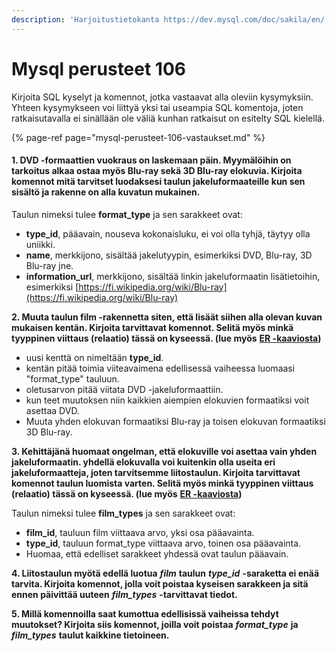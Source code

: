 ```yaml
---
description: 'Harjoitustietokanta https://dev.mysql.com/doc/sakila/en/'
---
```


# Mysql perusteet 106

Kirjoita SQL kyselyt ja komennot, jotka vastaavat alla oleviin kysymyksiin. Yhteen kysymykseen voi liittyä yksi tai useampia SQL komentoja, joten ratkaisutavalla ei sinällään ole väliä kunhan ratkaisut on esitelty SQL kielellä.

{% page-ref page="mysql-perusteet-106-vastaukset.md" %}

#### 1. DVD -formaattien vuokraus on laskemaan päin. Myymälöihin on tarkoitus alkaa ostaa myös Blu-ray sekä 3D Blu-ray elokuvia. Kirjoita komennot mitä tarvitset luodaksesi taulun jakeluformaateille kun sen sisältö ja rakenne on alla kuvatun mukainen.

Taulun nimeksi tulee **format\_type** ja sen sarakkeet ovat:

* **type\_id**, pääavain, nouseva kokonaisluku, ei voi olla tyhjä, täytyy olla uniikki.
* **name**, merkkijono, sisältää jakelutyypin, esimerkiksi DVD, Blu-ray, 3D Blu-ray jne.
* **information\_url**, merkkijono, sisältää linkin jakeluformaatin lisätietoihin, esimerkiksi [https://fi.wikipedia.org/wiki/Blu-ray](https://fi.wikipedia.org/wiki/Blu-ray)

**2. Muuta taulun film -rakennetta siten, että lisäät siihen alla olevan kuvan mukaisen kentän. Kirjoita tarvittavat komennot. Selitä myös minkä tyyppinen viittaus \(relaatio\) tässä on kyseessä. \(lue myös** [**ER -kaaviosta**](../../relaatiotietokannat/er-kaaviot.md)**\)**

* uusi kenttä on nimeltään **type\_id**.
* kentän pitää toimia viiteavaimena edellisessä vaiheessa luomaasi "format\_type" tauluun.
* oletusarvon pitää viitata DVD -jakeluformaattiin.
* kun teet muutoksen niin kaikkien aiempien elokuvien formaatiksi voit asettaa DVD.
* Muuta yhden elokuvan formaatiksi Blu-ray ja toisen elokuvan formaatiksi 3D Blu-ray.

**3. Kehittäjänä huomaat ongelman, että elokuville voi asettaa vain yhden jakeluformaatin. yhdellä elokuvalla voi kuitenkin olla useita eri jakeluformaatteja, joten tarvitsemme liitostaulun. Kirjoita tarvittavat komennot taulun luomista varten. Selitä myös minkä tyyppinen viittaus \(relaatio\) tässä on kyseessä. \(lue myös** [**ER -kaaviosta**](../../relaatiotietokannat/er-kaaviot.md)**\)**

Taulun nimeksi tulee **film\_types** ja sen sarakkeet ovat:

* **film\_id**, tauluun film viittaava arvo, yksi osa pääavainta.
* **type\_id**, tauluun format\_type viittaava arvo, toinen osa pääavainta.
* Huomaa, että edelliset sarakkeet yhdessä ovat taulun pääavain.

**4. Liitostaulun myötä edellä luotua** _**film**_ **taulun** _**type\_id**_ **-saraketta ei enää tarvita. Kirjoita komennot, jolla voit poistaa kyseisen sarakkeen ja sitä ennen päivittää uuteen** _**film\_types**_ **-tarvittavat tiedot.**

**5. Millä komennoilla saat kumottua edellisissä vaiheissa tehdyt muutokset? Kirjoita siis komennot, joilla voit poistaa** _**format\_type**_ **ja** _**film\_types**_ **taulut kaikkine tietoineen.**

